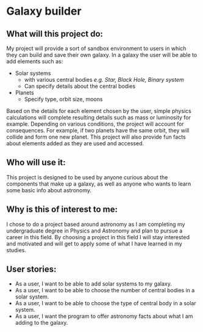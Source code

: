 # Galaxy builder

## What will this project do:
My project will provide a sort of sandbox environment to users in
which they can build and save their own galaxy. In a galaxy the 
user will be able to add elements such as:
- Solar systems
  - with various central bodies *e.g. Star, Black Hole, Binary system*
  - Can specify details about the central bodies
- Planets
  - Specify type, orbit size, moons

Based on the details for each element chosen by the user, simple
physics calculations will complete resulting details such as 
mass or luminosity for example.
Depending on various conditions, the project will account for
consequences. For example, if two planets have the same orbit, they will
collide and form one new planet.
This project will also provide fun facts about elements added
as they are used and accessed.


## Who will use it:
This project is designed to be used by anyone curious about the
components that make up a galaxy, as well as anyone who wants to
learn some basic info about astronomy.

## Why is this of interest to me:
I chose to do a project based around astronomy as I am completing my
undergraduate degree in Physics and Astronomy and plan to pursue a
career in this field. By choosing a project in this field I will
stay interested and motivated and will get to apply some of what I
have learned in my studies.


## User stories:
- As a user, I want to be able to add solar systems to my galaxy.
- As a user, I want to be able to choose the number of central bodies
in a solar system.
- As a user, I want to be able to choose the type of central body in 
a solar system.
- As a user, I want the program to offer astronomy facts about what I
am adding to the galaxy.